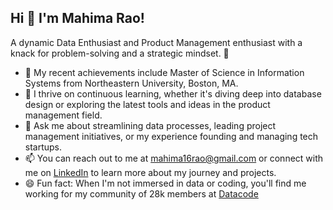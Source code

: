 ## Hi 👋 I'm Mahima Rao!

A dynamic Data Enthusiast and Product Management enthusiast with a knack for problem-solving and a strategic mindset. 🚀

- 🔭 My recent achievements include Master of Science in Information Systems from Northeastern University, Boston, MA.
- 🌱 I thrive on continuous learning, whether it's diving deep into database design or exploring the latest tools and ideas in the product management field.
- 💬 Ask me about streamlining data processes, leading project management initiatives, or my experience founding and managing tech startups.
- 📫 You can reach out to me at mahima16rao@gmail.com or connect with me on [LinkedIn](www.linkedin.com/in/mahimarao) to learn more about my journey and projects.
- 😄 Fun fact: When I'm not immersed in data or coding, you'll find me working for my community of 28k members at [Datacode](www.datacode.in)

<!--
**raomah/raomah** is a ✨ _special_ ✨ repository because its `README.md` (this file) appears on your GitHub profile.

Here are some ideas to get you started:

- 🔭 I’m currently working on ...
- 🌱 I’m currently learning ...
- 👯 I’m looking to collaborate on ...
- 🤔 I’m looking for help with ...
- 💬 Ask me about ...
- 📫 How to reach me: ...
- 😄 Pronouns: ...
- ⚡ Fun fact: ...
-->
